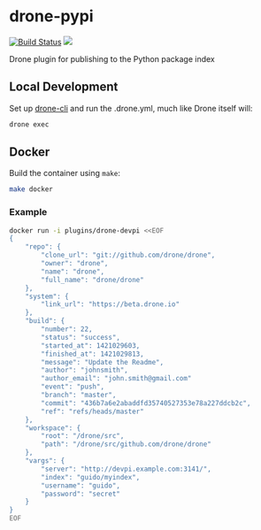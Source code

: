 # drone-pypi

[![Build Status](http://beta.drone.io/api/badges/drone-plugins/drone-devpi/status.svg)](http://beta.drone.io/drone-plugins/drone-devpi)
[![](https://badge.imagelayers.io/plugins/drone-devpi:latest.svg)](https://imagelayers.io/?images=plugins/drone-devpi:latest 'Get your own badge on imagelayers.io')

Drone plugin for publishing to the Python package index

## Local Development

Set up [drone-cli](https://github.com/drone/drone-cli) and run the .drone.yml, much like Drone itself will:

```sh
drone exec
```

## Docker

Build the container using `make`:

```sh
make docker
```

### Example

```sh
docker run -i plugins/drone-devpi <<EOF
{
    "repo": {
        "clone_url": "git://github.com/drone/drone",
        "owner": "drone",
        "name": "drone",
        "full_name": "drone/drone"
    },
    "system": {
        "link_url": "https://beta.drone.io"
    },
    "build": {
        "number": 22,
        "status": "success",
        "started_at": 1421029603,
        "finished_at": 1421029813,
        "message": "Update the Readme",
        "author": "johnsmith",
        "author_email": "john.smith@gmail.com"
        "event": "push",
        "branch": "master",
        "commit": "436b7a6e2abaddfd35740527353e78a227ddcb2c",
        "ref": "refs/heads/master"
    },
    "workspace": {
        "root": "/drone/src",
        "path": "/drone/src/github.com/drone/drone"
    },
    "vargs": {
        "server": "http://devpi.example.com:3141/",
        "index": "guido/myindex",
        "username": "guido",
        "password": "secret"
    }
}
EOF
```
